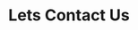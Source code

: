 ---
title: "Lets Contact Us"
# meta description
description: "this is meta description"
# save as draft
draft: false
---